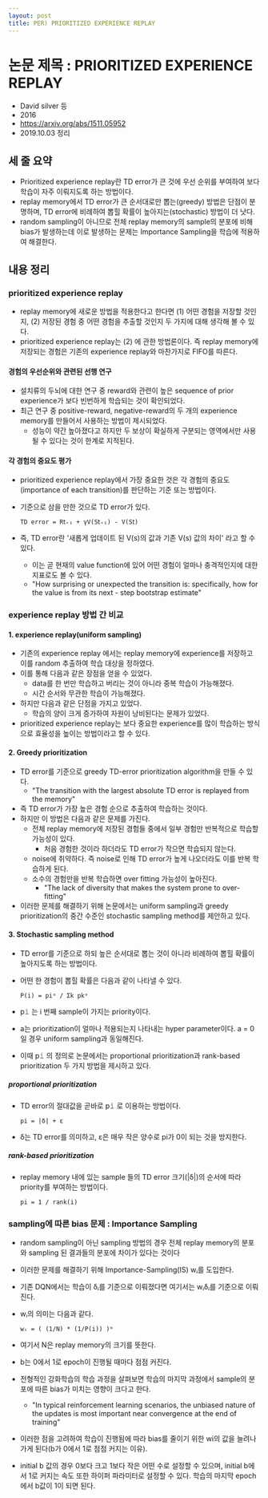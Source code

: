 ```yaml
---
layout: post
title: PER) PRIORITIZED EXPERIENCE REPLAY
---
```


# 논문 제목 : PRIORITIZED EXPERIENCE REPLAY

- David silver 등
- 2016
- <https://arxiv.org/abs/1511.05952>
- 2019.10.03 정리

## 세 줄 요약

- Prioritized experience replay란 TD error가 큰 것에 우선 순위를 부여하여 보다 학습이 자주 이뤄지도록 하는 방법이다.
- replay memory에서 TD error가 큰 순서대로만 뽑는(greedy) 방법은 단점이 분명하며, TD error에 비례하여 뽑힐 확률이 높아지는(stochastic) 방법이 더 낫다.
- random sampling이 아니므로 전체 replay memory의 sample의 분포에 비해 bias가 발생하는데 이로 발생하는 문제는 Importance Sampling을 학습에 적용하여 해결한다.

## 내용 정리

### prioritized experience replay

- replay memory에 새로운 방법을 적용한다고 한다면 (1) 어떤 경험을 저장할 것인지, (2) 저장된 경험 중 어떤 경험을 추출할 것인지 두 가지에 대해 생각해 볼 수 있다.
- prioritized experience replay는 (2) 에 관한 방법론이다. 즉 replay memory에 저장되는 경험은 기존의 experience replay와 마찬가지로 FIFO를 따른다.

#### 경험의 우선순위와 관련된 선행 연구

- 설치류의 두뇌에 대한 연구 중 reward와 관련이 높은 sequence of prior experience가 보다 빈번하게 학습되는 것이 확인되었다.
- 최근 연구 중 positive-reward, negative-reward의 두 개의 experience memory를 만들어서 사용하는 방법이 제시되었다.
  - 성능이 약간 높아졌다고 하지만 두 보상이 확실하게 구분되는 영역에서만 사용될 수 있다는 것이 한계로 지적된다.

#### 각 경험의 중요도 평가

- prioritized experience replay에서 가장 중요한 것은 각 경험의 중요도(importance of each transition)를 판단하는 기준 또는 방법이다.
- 기준으로 삼을 만한 것으로 TD error가 있다.

  `TD error = R𝗍₊₁ + γV(S𝗍₊₁) - V(S𝗍)`

- 즉, TD error란 '새롭게 업데이트 된 V(s)의 값과 기존 V(s) 값의 차이' 라고 할 수 있다.
  - 이는 곧 현재의 value function에 있어 어떤 경험이 얼마나 충격적인지에 대한 지표로도 볼 수 있다.
  - "How surprising or unexpected the transition is: specifically, how for the value is from its next - step bootstrap estimate"

### experience replay 방법 간 비교

#### 1. experience replay(uniform sampling)

- 기존의 experience replay 에서는 replay memory에 experience를 저장하고 이를 random 추출하여 학습 대상을 정하였다.
- 이를 통해 다음과 같은 장점을 얻을 수 있었다.
  - data를 한 번만 학습하고 버리는 것이 아니라 중복 학습이 가능해졌다.
  - 시간 순서와 무관한 학습이 가능해졌다.
- 하지만 다음과 같은 단점을 가지고 있었다.
  - 학습의 양이 크게 증가하여 자원이 낭비된다는 문제가 있었다.
- prioritized experience replay는 보다 중요한 experience를 많이 학습하는 방식으로 효율성을 높이는 방법이라고 할 수 있다.

#### 2. Greedy prioritization

- TD error를 기준으로 greedy TD-error prioritization algorithm을 만들 수 있다.
  - "The transition with the largest absolute TD error is replayed from the memory"
- 즉 TD error가 가장 높은 경험 순으로 추출하여 학습하는 것이다.
- 하지만 이 방법은 다음과 같은 문제를 가진다.
  - 전체 replay memory에 저장된 경험들 중에서 일부 경험만 반복적으로 학습할 가능성이 있다.
    - 처음 경험한 것이라 하더라도 TD error가 작으면 학습되지 않는다.
  - noise에 취약하다. 즉 noise로 인해 TD error가 높게 나오더라도 이를 반복 학습하게 된다.
  - 소수의 경험만을 반복 학습하면 over fitting 가능성이 높아진다.
    - "The lack of diversity that makes the system prone to over-fitting"
- 이러한 문제를 해결하기 위해 논문에서는 uniform sampling과 greedy prioritization의 중간 수준인 stochastic sampling method를 제안하고 있다.

#### 3. Stochastic sampling method

- TD error를 기준으로 하되 높은 순서대로 뽑는 것이 아니라 비례하여 뽑힐 확률이 높아지도록 하는 방법이다.
- 어떤 한 경험이 뽑힐 확률은 다음과 같이 나타낼 수 있다.

  `P(i) = p𝚒ᵅ / Σ𝗄 p𝗄ᵅ`

- p𝚒 는 i 번째 sample이 가지는 priority이다.
- a는 prioritization이 얼마나 적용되는지 나타내는 hyper parameter이다. a = 0 일 경우 uniform sampling과 동일해진다.
- 이때 p𝚒 의 정의로 논문에서는 proportional prioritization과 rank-based prioritization 두 가지 방법을 제시하고 있다.

##### proportional prioritization

- TD error의 절대값을 곧바로 p𝚒 로 이용하는 방법이다.

  `p𝚒 = |δ| + ε`

- δ는 TD error를 의미하고, ε은 매우 작은 양수로 pi가 0이 되는 것을 방지한다.

##### rank-based prioritization

- replay memory 내에 있는 sample 들의 TD error 크기(|δ|)의 순서에 따라 priority를 부여하는 방법이다.

  `p𝚒 = 1 / rank(i)`

### sampling에 따른 bias 문제 : Importance Sampling

- random sampling이 아닌 sampling 방법의 경우 전체 replay memory의 분포와 sampling 된 결과들의 분포에 차이가 있다는 것이다
- 이러한 문제를 해결하기 위해 Importance-Sampling(IS) wᵢ를 도입한다.
- 기존 DQN에서는 학습이 δᵢ를 기준으로 이뤄졌다면 여기서는 wᵢδᵢ를 기준으로 이뤄진다.
- wᵢ의 의미는 다음과 같다.

  `wᵢ = ( (1/N) * (1/P(i)) )ᵇ`

- 여기서 N은 replay memory의 크기를 뜻한다.
- b는 0에서 1로 epoch이 진행될 때마다 점점 커진다.

- 전형적인 강화학습의 학습 과정을 살펴보면 학습의 마지막 과정에서 sample의 분포에 따른 bias가 미치는 영향이 크다고 한다.
  - "In typical reinforcement learning scenarios, the unbiased nature of the updates is most important near convergence at the end of training"
- 이러한 점을 고려하여 학습이 진행됨에 따라 bias를 줄이기 위한 wi의 값을 늘려나가게 된다(b가 0에서 1로 점점 커지는 이유).
- initial b 값의 경우 0보다 크고 1보다 작은 어떤 수로 설정할 수 있으며, initial b에서 1로 커지는 속도 또한 하이퍼 파라미터로 설정할 수 있다. 학습의 마지막 epoch에서 b값이 1이 되면 된다.
